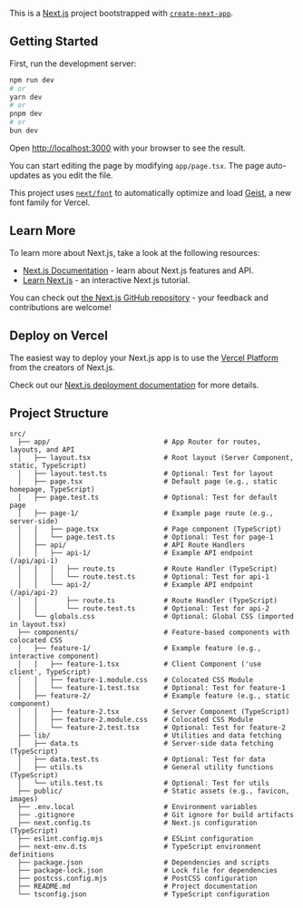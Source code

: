 This is a [Next.js](https://nextjs.org) project bootstrapped with [`create-next-app`](https://nextjs.org/docs/app/api-reference/cli/create-next-app).

## Getting Started

First, run the development server:

```bash
npm run dev
# or
yarn dev
# or
pnpm dev
# or
bun dev
```

Open [http://localhost:3000](http://localhost:3000) with your browser to see the result.

You can start editing the page by modifying `app/page.tsx`. The page auto-updates as you edit the file.

This project uses [`next/font`](https://nextjs.org/docs/app/building-your-application/optimizing/fonts) to automatically optimize and load [Geist](https://vercel.com/font), a new font family for Vercel.

## Learn More

To learn more about Next.js, take a look at the following resources:

- [Next.js Documentation](https://nextjs.org/docs) - learn about Next.js features and API.
- [Learn Next.js](https://nextjs.org/learn) - an interactive Next.js tutorial.

You can check out [the Next.js GitHub repository](https://github.com/vercel/next.js) - your feedback and contributions are welcome!

## Deploy on Vercel

The easiest way to deploy your Next.js app is to use the [Vercel Platform](https://vercel.com/new?utm_medium=default-template&filter=next.js&utm_source=create-next-app&utm_campaign=create-next-app-readme) from the creators of Next.js.

Check out our [Next.js deployment documentation](https://nextjs.org/docs/app/building-your-application/deploying) for more details.

## Project Structure
```
src/
  ├── app/                            # App Router for routes, layouts, and API
  │   ├── layout.tsx                  # Root layout (Server Component, static, TypeScript)
  │   ├── layout.test.ts              # Optional: Test for layout
  │   ├── page.tsx                    # Default page (e.g., static homepage, TypeScript)
  │   ├── page.test.ts                # Optional: Test for default page
  │   ├── page-1/                     # Example page route (e.g., server-side)
  │   │   ├── page.tsx                # Page component (TypeScript)
  │   │   └── page.test.ts            # Optional: Test for page-1
  │   ├── api/                        # API Route Handlers
  │   │   ├── api-1/                  # Example API endpoint (/api/api-1)
  │   │   │   ├── route.ts            # Route Handler (TypeScript)
  │   │   │   └── route.test.ts       # Optional: Test for api-1
  │   │   └── api-2/                  # Example API endpoint (/api/api-2)
  │   │       ├── route.ts            # Route Handler (TypeScript)
  │   │       └── route.test.ts       # Optional: Test for api-2
  │   └── globals.css                 # Optional: Global CSS (imported in layout.tsx)
  ├── components/                     # Feature-based components with colocated CSS
  │   ├── feature-1/                  # Example feature (e.g., interactive component)
  │   │   ├── feature-1.tsx           # Client Component ('use client', TypeScript)
  │   │   ├── feature-1.module.css    # Colocated CSS Module
  │   │   └── feature-1.test.tsx      # Optional: Test for feature-1
  │   ├── feature-2/                  # Example feature (e.g., static component)
  │   │   ├── feature-2.tsx           # Server Component (TypeScript)
  │   │   ├── feature-2.module.css    # Colocated CSS Module
  │   │   └── feature-2.test.tsx      # Optional: Test for feature-2
  ├── lib/                            # Utilities and data fetching
  │   ├── data.ts                     # Server-side data fetching (TypeScript)
  │   ├── data.test.ts                # Optional: Test for data
  │   ├── utils.ts                    # General utility functions (TypeScript)
  │   └── utils.test.ts               # Optional: Test for utils
  ├── public/                         # Static assets (e.g., favicon, images)
  ├── .env.local                      # Environment variables
  ├── .gitignore                      # Git ignore for build artifacts
  ├── next.config.ts                  # Next.js configuration (TypeScript)
  ├── eslint.config.mjs               # ESLint configuration
  ├── next-env.d.ts                   # TypeScript environment definitions
  ├── package.json                    # Dependencies and scripts
  ├── package-lock.json               # Lock file for dependencies
  ├── postcss.config.mjs              # PostCSS configuration
  ├── README.md                       # Project documentation
  └── tsconfig.json                   # TypeScript configuration
```
